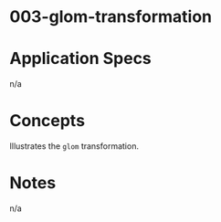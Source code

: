 003-glom-transformation
=======================

# Application Specs
n/a

# Concepts
Illustrates the `glom` transformation.

# Notes
n/a